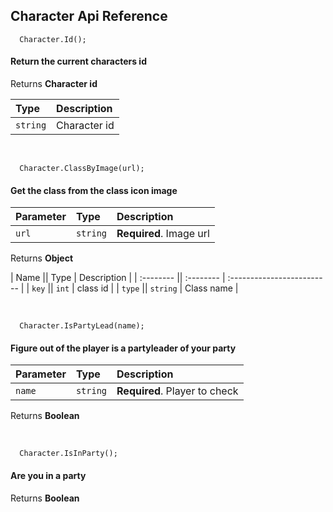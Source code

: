 ## Character Api Reference

```
  Character.Id();
```
#### Return the current characters id

Returns **Character id**

| Type     | Description                |
| :-------- | :------------------------- |
| `string` | Character id |

<br />



```
  Character.ClassByImage(url);
```
#### Get the class from the class icon image

| Parameter | Type     | Description                |
| :-------- | :------- | :------------------------- |
| `url` | `string` | **Required**. Image url |

Returns **Object**

| Name     || Type     | Description                |
| :-------- || :-------- | :------------------------- |
| `key` || `int` | class id |
| `type` || `string` | Class name |

<br />


```
  Character.IsPartyLead(name);
```
#### Figure out of the player is a partyleader of your party

| Parameter | Type     | Description                |
| :-------- | :------- | :------------------------- |
| `name` | `string` | **Required**. Player to check |

Returns **Boolean**

<br />


```
  Character.IsInParty();
```
#### Are you in a party

Returns **Boolean**
<br />